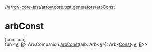 //[arrow-core-test](../../index.md)/[arrow.core.test.generators](index.md)/[arbConst](arb-const.md)

# arbConst

[common]\
fun &lt;[A](arb-const.md), [B](arb-const.md)&gt; Arb.Companion.[arbConst](arb-const.md)(arb: Arb&lt;[A](arb-const.md)&gt;): Arb&lt;[Const](../../../arrow-core/arrow-core/arrow.core/-const/index.md)&lt;[A](arb-const.md), [B](arb-const.md)&gt;&gt;

